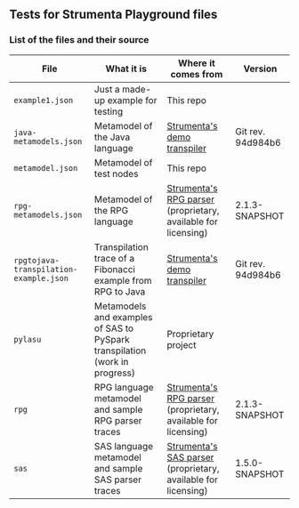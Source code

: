 ## Tests for Strumenta Playground files

### List of the files and their source

| File                                   | What it is                                                                 | Where it comes from                                                                                      | Version           |
|----------------------------------------|----------------------------------------------------------------------------|----------------------------------------------------------------------------------------------------------|-------------------|
| `example1.json`                        | Just a made-up example for testing                                         | This repo                                                                                                |                   |
| `java-metamodels.json`                 | Metamodel of the Java language                                             | [Strumenta's demo transpiler](https://github.com/Strumenta/transpiler-demo)                              | Git rev. 94d984b6 |
| `metamodel.json`                       | Metamodel of test nodes                                                    | This repo                                                                                                |                   |
| `rpg-metamodels.json`                  | Metamodel of the RPG language                                              | [Strumenta's RPG parser](https://github.com/Strumenta/rpg-parser) (proprietary, available for licensing) | 2.1.3-SNAPSHOT    |
| `rpgtojava-transpilation-example.json` | Transpilation trace of a Fibonacci example from RPG to Java                | [Strumenta's demo transpiler](https://github.com/Strumenta/transpiler-demo)                              | Git rev. 94d984b6 |
| `pylasu`                               | Metamodels and examples of SAS to PySpark transpilation (work in progress) | Proprietary project                                                                                      |                   |
| `rpg`                                  | RPG language metamodel and sample RPG parser traces                        | [Strumenta's RPG parser](https://github.com/Strumenta/rpg-parser) (proprietary, available for licensing) | 2.1.3-SNAPSHOT    |
| `sas`                                  | SAS language metamodel and sample SAS parser traces                        | [Strumenta's SAS parser](https://github.com/Strumenta/sas-parser) (proprietary, available for licensing) | 1.5.0-SNAPSHOT    |
